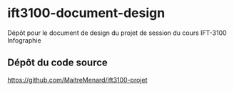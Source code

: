 # ift3100-document-design
Dépôt pour le document de design du projet de session du cours IFT-3100 Infographie

## Dépôt du code source
https://github.com/MaitreMenard/ift3100-projet

